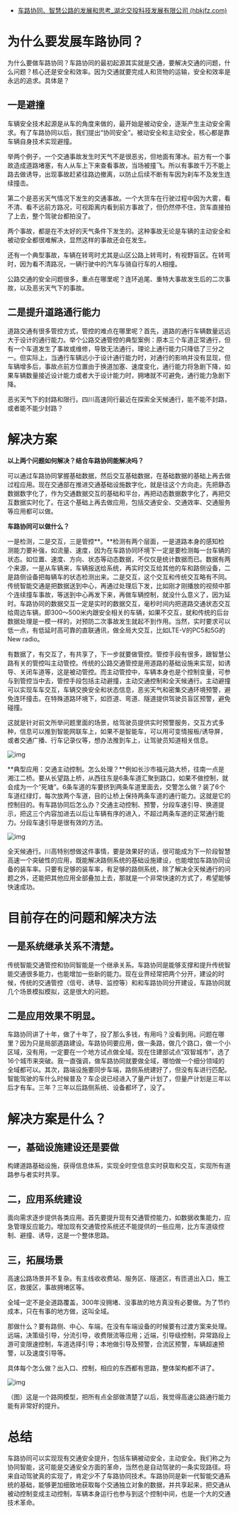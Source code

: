 - [车路协同、智慧公路的发展和思考_湖北交投科技发展有限公司 (hbkjfz.com)](http://www.hbkjfz.com/news/2107.html)

# 为什么要发展车路协同？

为什么要做车路协同？车路协同的最初起源其实就是交通，要解决交通的问题，什么问题？核心还是安全和效率。因为交通就要完成人和货物的运输，安全和效率是永远的追求。具体是？

## 一是避撞

车辆安全技术起源是从车的角度来做的，最开始是被动安全，逐渐产生主动安全需求。有了车路协同以后，我们提出“协同安全”。被动安全和主动安全，核心都是靠车辆自身技术实现避撞。

举两个例子，一个交通事故发生时天气不是很恶劣，但地面有薄冰。前方有一个事故造成道路堵塞，有人从车上下来查看事故，当场被撞飞。所以有事故千万不能上路去做诱导，出现事故赶紧往路边撤离，以防止后续不断有车因为刹车不及发生连续撞击。

第二个是恶劣天气情况下发生的交通事故。一个大货车在行驶过程中因为大雾，看不清、看不远前方路况，可视距离内看到前方事故了，但仍然停不住，货车直接拍了上去，整个驾驶台都拍没了。

两个事故，都是在不太好的天气条件下发生的。这种事故无论是车辆的主动安全和被动安全都很难解决，显然这样的事故还会在发生。

还有一个典型事故，车辆在转弯时尤其是山区公路上转弯时，有视野盲区。在转弯时，因为看不清路况，一辆行驶中的汽车与骑自行车的人相撞。

公路交通的安全问题很多，重点在哪里呢？连环追尾、重特大事故发生后的二次事故，以及恶劣天气下的事故。

## 二是提升道路通行能力

道路交通有很多管控方式，管控的难点在哪里呢？首先，道路的通行车辆数量远远大于设计的通行能力。举个公路交通管控的典型案例：原本三个车道正常通行，但有一个车道发生了事故或维修，导致无法通行，理论上通行能力只降低了三分之一。但实际上，当通行车辆远小于设计通行能力时，对通行的影响并没有显现，但车辆增多后，事故点前方位置由于换道加塞、速度变化，通行能力将急剧下降，如果车辆数量接近设计能力或者大于设计能力时，拥堵就不可避免，通行能力急剧下降。

恶劣天气下的封路和限行。四川高速同行最近在探索全天候通行，能不能不封路，或者能不能少封路？

# 解决方案

**以上两个问题如何解决？结合车路协同能解决吗？**

可以通过车路协同掌握基础数据，然后交互基础数据，在基础数据的基础上再去做过程应用。现在交通部在推进交通基础设施数字化，就是往这个方向走。先把静态数据数字化了，作为交通数据交互的基础和平台，再把动态数据数字化了，再把交互数据实时化了。在这个基础上再去做应用，包括交通安全、交通效率、交通服务等应用都可以做。

**车路协同可以做什么？**

一是检测，二是交互，三是管控**。**检测有两个层面，一是道路本身的感知检测能力要补强，如流量、速度，因为在车路协同环境下一定是要检测每一台车辆的状态。如位置、速度、方向、状态等动态数据，不仅仅是统计数据而已。数据有两个来源，一是从车辆来，车辆报送给系统，再实时交互给其他的车和路侧设备，二是路侧设备把每辆车的状态检测出来。二是交互，这个交互和传统交互略有不同。传统智能交通是把数据送到中心，再通过处理后下发，比如刚才刚播放的视频中那个连续撞车事故，等送到中心再发下来，再做车辆控制，就没什么意义了，因为延时。车路协同的数据交互一定是实时的数据交互，毫秒时间内把道路交通状态交互给周边车辆，即300～500米内跟安全相关的车辆，如果不交互，就和传统的后台数据处理是一模一样的，对预防二次事故发生就起不到作用。当然，实时要求可以低一点，有低延时高可靠的直联通讯，做全局大交互，比如LTE-V的PC5和5G的New radio。

有数据了，有交互了，有共享了，下一步就要做管控。管控手段有很多，跟智慧公路有关的管控叫主动管控。传统的公路交通管控是用道路的基础设施来实现，如诱导、关闭车道等，这是被动管控。而主动管控中，车辆本身也是个控制变量，可参与到管控当中去，管控手段包括主动避撞，主动交通控制和全天候通行。主动避撞可以实现车车交互，车辆交换安全和状态信息，恶劣天气和密集交通环境预警，避免连环撞击。在特殊道路环境下，如匝道、弯道、隧道提供驾驶员盲区预警，避免碰撞。

这就是针对前文所举问题里面的场景，给驾驶员提供实时预警服务，交互方式多种，信息可以推到智能网联车上，如果不是智能车，可以用可变情报板/诱导屏，或者交通广播、行车记录仪等，想办法推到车上，让驾驶员知道相关信息。

![img](http://www.hbkjfz.com/default/uploads/images/20220426/d15d6d7d641eb5d67cd2e56c878d877d.png) 

**典型应用：交通主动控制。怎么处理？**例如长沙市福元路大桥，往南一点是湘江二桥。要从长望路上桥，从西往东是6条车道汇聚到路口，如果不做控制，就会成为一个“死塘”。6条车道的车要挤到两条车道里面去，交警怎么做？装了6个车道红绿灯，每次放两个车道，目的让桥上保持两条车道的通行能力。这就是它的控制目的。有车路协同后怎么办？交通主动控制、预警，分段车速引导、换道提示，把这三个内容加进去以后让车辆有序的进入，不超过两条车道的正常通行能力。分段车速引导是很有效的方法。

![img](http://www.hbkjfz.com/default/uploads/images/20220426/d0821009eea0260aa086b6f50591217d.png) 



全天候通行。川高特别想做这件事情，要是效果好的话，很可能成为下一阶段智慧高速一个突破性的应用，既能解决路侧系统的基础设施建设，也能增加车路协同设备的装车率。只要有足够的装车率，有足够的路侧系统，除了解决全天候通行的问题之外，还能把其他应用全部叠加上去，那就是一个非常快速的方式了，希望能够快速成功。  

# **目前存在的问题和解决方法**

## 一是系统继承关系不清楚。

传统智能交通管控和协同智能是一个继承关系。车路协同是能够支撑和提升传统智能交通很多能力，也能增加一些新的能力。现在业界经常把两个分开，建设的时候，传统的交通管控（信号、诱导、监控等）和和车路协同分开建设，车路协同就几个场景模拟模拟，这是很大的问题。

## 二是应用效果不明显。

车路协同讲了十年，做了十年了，投了那么多钱，有用吗？没看到用。问题在哪里？因为只是局部道路建设。车路协同要应用，做一条路，做几个路口，做一个小区域，没有用，一定要在一个地方试点做全域。现在住建部试点“双智城市”，选了16个城市来突破。我一直强调，做车路协同就要做全域，哪怕做一个细分领域的全域都可以。其次，路端设施要同步车端，路侧系统建好了，但没有车进行匹配。智能驾驶的车什么时候普及？车企说已经进入了量产计划了，但量产计划是三年以后才有车。三年？三年以后路侧系统、设备都坏了，没了。

# 解决方案是什么？

## 一，基础设施建设还是要做

构建道路基础设施，获得信息体系，实现全时空信息实时获取和交互，实现所有道路参与者实时共享。

## 二，应用系统建设

面向需求逐步提供各类应用。首先要提升现有交通管控能力，如数据收集能力，应急管理反应能力。增加现有交通管控系统还不能提供的一些应用，比方车道级控制、避撞、诱导，这是一个整体思路。

## 三，拓展场景

高速公路场景并不复杂。有主线收收费站、服务区、隧道区，有匝道出入口，施工区，救援区，事故拥堵区等。

全域一定不是全道路覆盖，300年没拥堵、没事故的地方真没有必要做。为了节约成本，只在有事的地方做，这叫全域。

那做什么？要有路侧、中心、车端，在没有车端设备的时候要有过渡方案来处理。远端，决策级引导，分流引导，收费限流等应用；近端，引导级控制，异常路段上游可变限速控制，车道选择引导；本地做引导及预警，合流区预警，车辆超速预警，以及速度引导等。

具体每个怎么做？出入口、控制，相应的东西都有思路，整体架构都不讲了。

![img](http://www.hbkjfz.com/default/uploads/images/20220426/199435f28cce14e80af2205148dd1a84.png) 

（图）这是一个路网模型，把所有点全部做清楚了以后，我觉得高速公路通行能力能有非常好的提升。

# 总结

车路协同可以实现现有交通安全提升，包括车辆被动安全，主动安全。我们称之为协同智能，这可能是交通安全方面的革命，当然也是自动驾驶的一条实现路径。将来自动驾驶真的实现了，肯定少不了车路协同技术。车路协同是新一代智能交通系统的基础，能够更加细致地获取每个交通独立对象的数据，并共享起来，把交通从被动控制变成主动控制，车辆本身运行也参与到这个控制中间，也是一个大的交通技术革命。